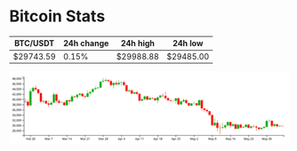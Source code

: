 # Bitcoin Stats

BTC/USDT|24h change|24h high|24h low|
|---|---|---|---|
|$29743.59|0.15%|$29988.88|$29485.00|

<img src="./chart.svg">
